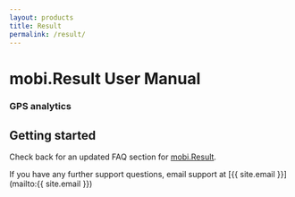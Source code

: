```yaml
---
layout: products
title: Result
permalink: /result/
---
```


# mobi.Result User Manual

### GPS analytics

## Getting started

Check back for an updated FAQ section for [mobi.Result](https://www.mobicorp.com/products/location-based-gps-analytics-mobiresult/).  

If you have any further support questions, email support at [{{ site.email }}](mailto:{{ site.email }}) 
